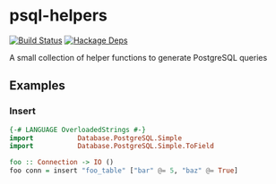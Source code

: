# psql-helpers

[![Build Status](https://travis-ci.org/agrafix/psql-helpers.svg)](https://travis-ci.org/agrafix/psql-helpers)
[![Hackage Deps](https://img.shields.io/hackage-deps/v/psql-helpers.svg)](http://packdeps.haskellers.com/reverse/psql-helpers)

A small collection of helper functions to generate PostgreSQL queries

## Examples

### Insert

```haskell
{-# LANGUAGE OverloadedStrings #-}
import           Database.PostgreSQL.Simple
import           Database.PostgreSQL.Simple.ToField

foo :: Connection -> IO ()
foo conn = insert "foo_table" ["bar" @= 5, "baz" @= True]
```
